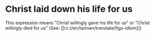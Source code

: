# Christ laid down his life for us

This expression means "Christ willingly gave his life for us" or "Christ willingly died for us" (See: [[rc://en/ta/man/translate/figs-idiom]])

